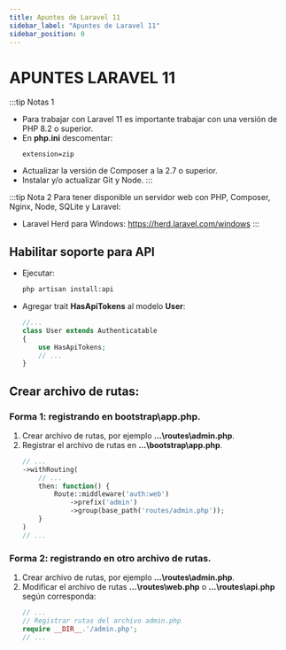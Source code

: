 ```yaml
---
title: Apuntes de Laravel 11
sidebar_label: "Apuntes de Laravel 11"
sidebar_position: 0
---
```


# APUNTES LARAVEL 11
:::tip Notas 1
+ Para trabajar con Laravel 11 es importante trabajar con una versión de PHP 8.2 o superior.
+ En **php.ini** descomentar:
    ```
    extension=zip
    ```
+ Actualizar la versión de Composer a la 2.7 o superior.
+ Instalar y/o actualizar Git y Node.
:::

:::tip Nota 2
Para tener disponible un servidor web con PHP, Composer, Nginx, Node, SQLite y Laravel:
+ Laravel Herd para Windows: https://herd.laravel.com/windows
:::

## Habilitar soporte para API
+ Ejecutar:
    ```bash
    php artisan install:api
    ```
+ Agregar trait **HasApiTokens** al modelo **User**:
    ```php title="...\app\Models\User.php"
    //...
    class User extends Authenticatable
    {
        use HasApiTokens;
        // ...
    }
    ```

## Crear archivo de rutas:
### Forma 1: registrando en bootstrap\app.php.
1. Crear archivo de rutas, por ejemplo **...\routes\admin.php**.
2. Registrar el archivo de rutas en **...\bootstrap\app.php**.
    ```php title="...\bootstrap\app.php"
    // ...
    ->withRouting(
        // ...
        then: function() {
            Route::middleware('auth:web')
                ->prefix('admin')
                ->group(base_path('routes/admin.php'));
        }
    )
    // ...
    ```
### Forma 2: registrando en otro archivo de rutas.
1. Crear archivo de rutas, por ejemplo **...\routes\admin.php**.
2. Modificar el archivo de rutas **...\routes\web.php** o **...\routes\api.php** según corresponda:
    ```php
    // ...
    // Registrar rutas del archivo admin.php
    require __DIR__.'/admin.php';
    // ...
    ```